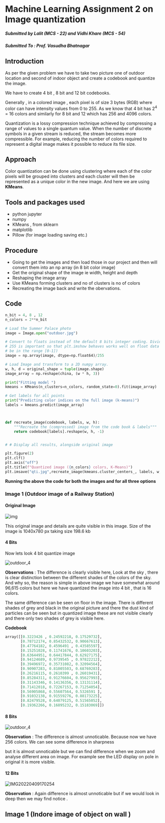 # Machine Learning Assignment 2 on Image quantization 





##### Submitted by Lalit (MCS - 22) and Vidhi Khare (MCS - 54)

##### Submitted To : Prof. Vasudha Bhatnagar





## Introduction

As per the given problem we have to take two picture one of outdoor location and second of indoor object and create a codebook and quantize the image.


We have to create 4 bit , 8 bit and 12 bit codebooks.

Generally , in a colored image , each pixel is of size 3 bytes (RGB) where color can have intensity values from 0 to 255.
As we know that 4 bit has 2<sup>4</sup> = 16 colors and similarly for 8 bit and 12 which has 256 and 4096 colors.
	
Quantization is a lossy compression technique achieved by compressing a range of values to a single quantum value. When the number of discrete symbols in a given stream is reduced, the stream becomes more compressible. For example, reducing the number of colors required to represent a digital image makes it possible to reduce its file size.

## Approach

Color quantization can be done using clustering  where each of the color pixels will be grouped into clusters and each cluster will then be represented as a unique color in the new image. And here we are using __KMeans__.



## Tools and packages used

- python jupyter
- numpy
- KMeans , from sklearn
- matplotlib
- Pillow (for image loading saving etc.)

## Procedure

- Going to get the images and then load those in our project and then will convert them into an np array (in 8 bit color image)
- Get the original shape of the image ie width, height and depth
- Reshaping the image array
- Use KMeans forming clusters and no of clusters is no of colors 
- Recreating the image back and write the obervations.



## Code 

```python
n_bit = 4, 8 , 12
n_colors = 2**n_bit

# Load the Summer Palace photo
image = Image.open("outdoor.jpg")

# Convert to floats instead of the default 8 bits integer coding. Dividing by
# 255 is important so that plt.imshow behaves works well on float data (need to
# be in the range [0-1])
image = np.array(image, dtype=np.float64)/255

# Load Image and transform to a 2D numpy array.
w, h, d = original_shape = tuple(image.shape)
image_array = np.reshape(china, (w * h, 3))

print("Fitting model ")
kmeans = KMeans(n_clusters=n_colors, random_state=0).fit(image_array)

# Get labels for all points
print("Predicting color indices on the full image (k-means)")
labels = kmeans.predict(image_array)



def recreate_image(codebook, labels, w, h):
    """Recreate the (compressed) image from the code book & labels"""
    return codebook[labels].reshape(w, h, -1)


# # Display all results, alongside original image

plt.figure(2)
plt.clf()
plt.axis("off")
plt.title(f"Quantized image ({n_colors} colors, K-Means)")
plt.imsave("qti.jpg",recreate_image(kmeans.cluster_centers_, labels, w, h))

```



__Running the above the code for both the images and for all three options__



### Image 1 (Outdoor image of a Railway Station)



#### Original Image

![img](http://192.168.43.1:4444/q/cyy3)



This original image and details are quite visible in this image. Size of the image is 1040x780 px taking size 198.6 kb



#### 4 Bits 



Now lets look 4 bit quantize image 

![outdoor_4](C:\Users\Lenovo\Documents\outdoor_4.jpg)



__Observations__ : The difference is clearly visible here, Look at the sky , there is clear distinction between the different shades of the colors of the sky. And why so, the reason is simple in above image we have somewhat around 96,615 colors but here we have quantized the image into 4 bit , that is 16 colors.

The same difference can be seen on floor in the image. There is different shades of grey and black in the original picture and there the dust kind of particles can be seen but in quantized image these are not visible clearly and there only two shades of grey is visible here.

__Codebook__ 

```python
array([[0.3223426 , 0.24592218, 0.17529732],
       [0.78712174, 0.85432532, 0.90667613],
       [0.47764182, 0.4596491 , 0.43585597],
       [0.15251028, 0.11741676, 0.10603203],
       [0.63644951, 0.64417844, 0.62927175],
       [0.94124689, 0.9739545 , 0.97822212],
       [0.39496972, 0.35731082, 0.32094564],
       [0.90907283, 0.81005503, 0.68769283],
       [0.26216115, 0.2610399 , 0.26019431],
       [0.85284311, 0.91276604, 0.95627993],
       [0.31143346, 0.14136356, 0.13131114],
       [0.71412018, 0.72267153, 0.71254054],
       [0.56905868, 0.55607564, 0.5326591 ],
       [0.91032138, 0.91559276, 0.88173225],
       [0.82479528, 0.64079125, 0.51565052],
       [0.19362266, 0.16895232, 0.15183069]])
```



#### 8 Bits

![outdoor_4](C:\Users\Lenovo\Documents\8bit.png)



__Observation__ : The difference is almost unnoticable. Because now we have 256 colors. We can see some difference in sharpness

but it is almost unnoticable but we can find difference when we zoom and analyse different area on image. For example see the LED display on pole in original it is more visible.



#### 12 Bits

![IMG20220409170254](C:\Users\Lenovo\Documents\IMG20220409170254.jpg)



__Observation__ : Again difference is almost unnoticable but if we would look in deep then we may find notice .



## Image 1 (Indore image of object on wall )







